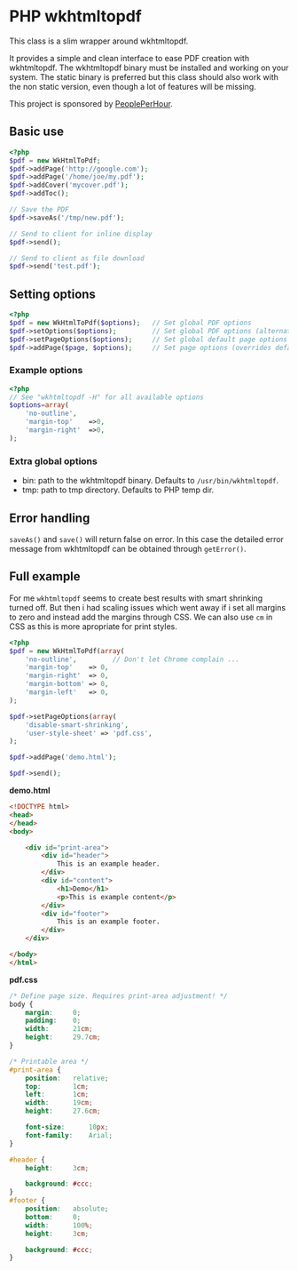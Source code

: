 # PHP wkhtmltopdf

This class is a slim wrapper around wkhtmltopdf.

It provides a simple and clean interface to ease PDF creation with wkhtmltopdf.
The wkhtmltopdf binary must be installed and working on your system. The static
binary is preferred but this class should also work with the non static version,
even though a lot of features will be missing.

This project is sponsored by [PeoplePerHour](http://www.peopleperhour.com).

## Basic use

```php
<?php
$pdf = new WkHtmlToPdf;
$pdf->addPage('http://google.com');
$pdf->addPage('/home/joe/my.pdf');
$pdf->addCover('mycover.pdf');
$pdf->addToc();

// Save the PDF
$pdf->saveAs('/tmp/new.pdf');

// Send to client for inline display
$pdf->send();

// Send to client as file download
$pdf->send('test.pdf');
```

## Setting options

```php
<?php
$pdf = new WkHtmlToPdf($options);   // Set global PDF options
$pdf->setOptions($options);         // Set global PDF options (alternative)
$pdf->setPageOptions($options);     // Set global default page options
$pdf->addPage($page, $options);     // Set page options (overrides default page options)
```

### Example options

```php
<?php
// See "wkhtmltopdf -H" for all available options
$options=array(
    'no-outline',
    'margin-top'    =>0,
    'margin-right'  =>0,
);
```

### Extra global options

* bin: path to the wkhtmltopdf binary. Defaults to `/usr/bin/wkhtmltopdf`.
* tmp: path to tmp directory. Defaults to PHP temp dir.

## Error handling

`saveAs()` and `save()` will return false on error. In this case the detailed error message from wkhtmltopdf can be obtained through `getError()`.

## Full example

For me `wkhtmltopdf` seems to create best results with smart shrinking turned off. 
But then i had scaling issues which went away if i set all margins to zero and instead
add the margins through CSS. We can also use `cm` in CSS as this is more apropriate for print styles.

```php
<?php
$pdf = new WkHtmlToPdf(array(
    'no-outline',         // Don't let Chrome complain ...
    'margin-top'    => 0,
    'margin-right'  => 0,
    'margin-bottom' => 0,
    'margin-left'   => 0,
);

$pdf->setPageOptions(array(
    'disable-smart-shrinking',
    'user-style-sheet' => 'pdf.css',
);

$pdf->addPage('demo.html');

$pdf->send();
```

**demo.html**
```html
<!DOCTYPE html>
<head>
</head>
<body>

    <div id="print-area">
        <div id="header">
            This is an example header.
        </div>
        <div id="content">
            <h1>Demo</h1>
            <p>This is example content</p>
        </div>
        <div id="footer">
            This is an example footer.
        </div>
    </div>

</body>
</html>
```

**pdf.css**
```css
/* Define page size. Requires print-area adjustment! */
body {
    margin:     0;
    padding:    0;
    width:      21cm;
    height:     29.7cm;
}

/* Printable area */
#print-area {
    position:   relative;
    top:        1cm;
    left:       1cm;
    width:      19cm;
    height:     27.6cm;

    font-size:      10px;
    font-family:    Arial;
}

#header {
    height:     3cm;

    background: #ccc;
}
#footer {
    position:   absolute;
    bottom:     0;
    width:      100%;
    height:     3cm;

    background: #ccc;
}
```
